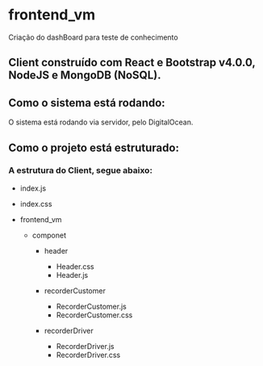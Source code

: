 # frontend_vm
Criação do dashBoard para teste de conhecimento

## Client construído com React e Bootstrap v4.0.0, NodeJS e MongoDB (NoSQL).

## Como o sistema está rodando:

O sistema está rodando via servidor, pelo DigitalOcean.

## Como o projeto está estruturado:

### A estrutura do Client, segue abaixo:

- index.js
- index.css

- frontend_vm

   - componet
      - header
        - Header.css
        - Header.js
        
      - recorderCustomer
        - RecorderCustomer.js
        - RecorderCustomer.css
        
      - recorderDriver
        - RecorderDriver.js
        - RecorderDriver.css
      
      
   

      
 
